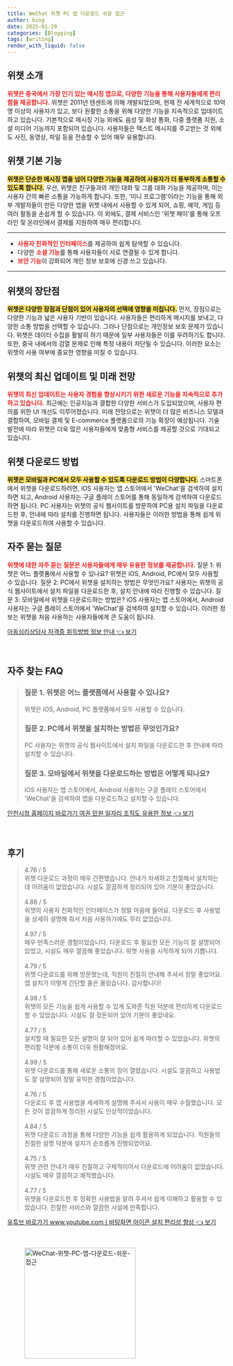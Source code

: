 ```yaml
---
title: WeChat 위챗 PC 앱 다운로드 쉬운 접근
author: bing
date: 2025-01-29
categories: [Blogging]
tags: [writing]
render_with_liquid: false
---
```



<h2 id='위챗_소개'>위챗 소개</h2>

<p><b><span style="color: #ee2323;">위챗은 중국에서 가장 인기 있는 메시징 앱으로, 다양한 기능을 통해 사용자들에게 편리함을 제공합니다.</span></b> 위챗은 2011년 텐센트에 의해 개발되었으며, 현재 전 세계적으로 10억 명 이상의 사용자가 있고, 보다 원활한 소통을 위해 다양한 기능을 지속적으로 업데이트하고 있습니다. 기본적으로 메시징 기능 외에도 음성 및 화상 통화, 다중 플랫폼 지원, 소셜 미디어 기능까지 포함되어 있습니다. 사용자들은 텍스트 메시지를 주고받는 것 외에도 사진, 동영상, 파일 등을 전송할 수 있어 매우 유용합니다. </p>

<h2 id='위챗_기본_기능'>위챗 기본 기능</h2>

<p><b><span style="background-color: #ffe066;">위챗은 단순한 메시징 앱을 넘어 다양한 기능을 제공하여 사용자가 더 풍부하게 소통할 수 있도록 합니다.</span></b> 우선, 위챗은 친구들과의 개인 대화 및 그룹 대화 기능을 제공하며, 이는 사용자 간의 빠른 소통을 가능하게 합니다. 또한, '미니 프로그램'이라는 기능을 통해 외부 개발자들이 만든 다양한 앱을 위챗 내에서 사용할 수 있게 되어, 쇼핑, 예약, 게임 등 여러 활동을 손쉽게 할 수 있습니다. 이 외에도, 결제 서비스인 '위챗 페이'를 통해 오프라인 및 온라인에서 결제를 지원하여 매우 편리합니다.</p>

<hr />

<ul>
    <li><b><span style="color: #ee2323;">사용자 친화적인 인터페이스</span></b>를 제공하여 쉽게 탐색할 수 있습니다.</li>
    <li>다양한 <b><span style="color: #ee2323;">소셜 기능</span></b>를 통해 사용자들이 서로 연결될 수 있게 합니다.</li>
    <li><b><span style="color: #ee2323;">보안 기능</span></b>이 강화되어 개인 정보 보호에 신경 쓰고 있습니다.</li>
</ul>

<hr />

<h2 id='위챗의_장단점'>위챗의 장단점</h2>

<p><b><span style="background-color: #ffe066;">위챗은 다양한 장점과 단점이 있어 사용자의 선택에 영향을 미칩니다.</span></b> 먼저, 장점으로는 다양한 기능과 넓은 사용자 기반이 있습니다. 사용자들은 편리하게 메시지를 보내고, 다양한 소통 방법을 선택할 수 있습니다. 그러나 단점으로는 개인정보 보호 문제가 있습니다. 위챗은 데이터 수집을 활발히 하기 때문에 일부 사용자들은 이를 우려하기도 합니다. 또한, 중국 내에서의 검열 문제로 인해 특정 내용이 차단될 수 있습니다. 이러한 요소는 위챗의 사용 여부에 중요한 영향을 미칠 수 있습니다.</p>

<h2 id='위챗의_최신_업데이트'>위챗의 최신 업데이트 및 미래 전망</h2>

<p><b><span style="color: #ee2323;">위챗의 최신 업데이트는 사용자 경험을 향상시키기 위한 새로운 기능을 지속적으로 추가하고 있습니다.</span></b> 최근에는 인공지능과 결합한 다양한 서비스가 도입되었으며, 사용자 편의를 위한 UI 개선도 이루어졌습니다. 미래 전망으로는 위챗이 더 많은 비즈니스 모델과 결합하여, 모바일 결제 및 E-commerce 플랫폼으로의 기능 확장이 예상됩니다. 기술 발전에 따라 위챗은 더욱 많은 사용자들에게 맞춤형 서비스를 제공할 것으로 기대되고 있습니다.</p>

<h2 id='위챗_다운로드_방법'>위챗 다운로드 방법</h2>

<p><b><span style="background-color: #ffe066;">위챗은 모바일과 PC에서 모두 사용할 수 있도록 다운로드 방법이 다양합니다.</span></b> 스마트폰에서 위챗을 다운로드하려면, iOS 사용자는 앱 스토어에서 'WeChat'을 검색하여 설치하면 되고, Android 사용자는 구글 플레이 스토어를 통해 동일하게 검색하여 다운로드하면 됩니다. PC 사용자는 위챗의 공식 웹사이트를 방문하여 PC용 설치 파일을 다운로드한 후, 안내에 따라 설치를 진행하면 됩니다. 사용자들은 이러한 방법을 통해 쉽게 위챗을 다운로드하여 사용할 수 있습니다.</p>

<h2 id='자주_묻는_질문'>자주 묻는 질문</h2>

<p><b><span style="color: #ee2323;">위챗에 대한 자주 묻는 질문은 사용자들에게 매우 유용한 정보를 제공합니다.</span></b> 질문 1: 위챗은 어느 플랫폼에서 사용할 수 있나요? 위챗은 iOS, Android, PC에서 모두 사용할 수 있습니다. 질문 2: PC에서 위챗을 설치하는 방법은 무엇인가요? 사용자는 위챗의 공식 웹사이트에서 설치 파일을 다운로드한 후, 설치 안내에 따라 진행할 수 있습니다. 질문 3: 모바일에서 위챗을 다운로드하는 방법은? iOS 사용자는 앱 스토어에서, Android 사용자는 구글 플레이 스토어에서 'WeChat'을 검색하여 설치할 수 있습니다. 이러한 정보는 위챗을 처음 사용하는 사용자들에게 큰 도움이 됩니다.</p>


<p><a class="click-button" title="아동심리상담사 자격증 취득방법 정보 안내" href="https://24nara.github.io/posts/%EC%95%84%EB%8F%99%EC%8B%AC%EB%A6%AC%EC%83%81%EB%8B%B4%EC%82%AC-%EC%9E%90%EA%B2%A9%EC%A6%9D-%EC%B7%A8%EB%93%9D%EB%B0%A9%EB%B2%95-%EC%A0%95%EB%B3%B4-%EC%95%88%EB%82%B4/" rel="dofollow">아동심리상담사 자격증 취득방법 정보 안내 👈 보기</a></p><br>
<h2 id='자주_찾는_FAQ'>자주 찾는 FAQ</h2>
<div itemscope="" itemtype="https://schema.org/FAQPage"> 
<blockquote> 
<div itemscope="" itemprop="mainEntity" itemtype="https://schema.org/Question"> 
<h3 itemprop="name">질문 1. 위챗은 어느 플랫폼에서 사용할 수 있나요?</h3> 
<div itemscope="" itemprop="acceptedAnswer" itemtype="https://schema.org/Answer"> 
<span itemprop="text"> 
<p>위챗은 iOS, Android, PC 플랫폼에서 모두 사용할 수 있습니다.</p> 
</span> 
</div> 
</div> 
<div itemscope="" itemprop="mainEntity" itemtype="https://schema.org/Question"> 
<h3 itemprop="name">질문 2. PC에서 위챗을 설치하는 방법은 무엇인가요?</h3> 
<div itemscope="" itemprop="acceptedAnswer" itemtype="https://schema.org/Answer"> 
<span itemprop="text"> 
<p>PC 사용자는 위챗의 공식 웹사이트에서 설치 파일을 다운로드한 후 안내에 따라 설치할 수 있습니다.</p> 
</span> 
</div> 
</div> 
<div itemscope="" itemprop="mainEntity" itemtype="https://schema.org/Question"> 
<h3 itemprop="name">질문 3. 모바일에서 위챗을 다운로드하는 방법은 어떻게 되나요?</h3> 
<div itemscope="" itemprop="acceptedAnswer" itemtype="https://schema.org/Answer"> 
<span itemprop="text"> 
<p>iOS 사용자는 앱 스토어에서, Android 사용자는 구글 플레이 스토어에서 'WeChat'을 검색하여 앱을 다운로드하고 설치할 수 있습니다.</p> 
</span> 
</div> 
</div> 
</blockquote> 
</div>
<p><a class="click-button" title="인천시청 홈페이지 바로가기 여권 민원 일자리 조직도 유용한 정보" href="https://24nara.github.io/posts/%EC%9D%B8%EC%B2%9C%EC%8B%9C%EC%B2%AD-%ED%99%88%ED%8E%98%EC%9D%B4%EC%A7%80-%EB%B0%94%EB%A1%9C%EA%B0%80%EA%B8%B0-%EC%97%AC%EA%B6%8C-%EB%AF%BC%EC%9B%90-%EC%9D%BC%EC%9E%90%EB%A6%AC-%EC%A1%B0%EC%A7%81%EB%8F%84-%EC%9C%A0%EC%9A%A9%ED%95%9C-%EC%A0%95%EB%B3%B4/" rel="dofollow">인천시청 홈페이지 바로가기 여권 민원 일자리 조직도 유용한 정보 👈 보기</a></p><br>
<h2 id='후기'>후기</h2>
<div itemscope itemtype="https://schema.org/Product">
  <blockquote>
  <div itemprop="review" itemscope itemtype="https://schema.org/Review">
      <div itemprop="reviewRating" itemscope itemtype="https://schema.org/Rating"> <span itemprop="ratingValue">4.76</span> / <span itemprop="bestRating">5</span> </div>
      <span itemprop="reviewBody">위챗 다운로드 과정이 매우 간편했습니다. 안내가 자세하고 친절해서 설치하는 데 어려움이 없었습니다. 시설도 깔끔하게 정리되어 있어 기분이 좋았습니다.</span>
  </div>
  <br>
  <div itemprop="review" itemscope itemtype="https://schema.org/Review">
      <div itemprop="reviewRating" itemscope itemtype="https://schema.org/Rating"> <span itemprop="ratingValue">4.88</span> / <span itemprop="bestRating">5</span> </div>
      <span itemprop="reviewBody">위챗의 사용자 친화적인 인터페이스가 정말 마음에 들어요. 다운로드 후 사용법을 상세히 설명해 줘서 처음 사용하기에도 무리 없었습니다.</span>
  </div>
  <br>
  <div itemprop="review" itemscope itemtype="https://schema.org/Review">
      <div itemprop="reviewRating" itemscope itemtype="https://schema.org/Rating"> <span itemprop="ratingValue">4.97</span> / <span itemprop="bestRating">5</span> </div>
      <span itemprop="reviewBody">매우 만족스러운 경험이었습니다. 다운로드 후 필요한 모든 기능이 잘 설명되어 있었고, 시설도 매우 깔끔해 좋았습니다. 위챗 사용을 시작하게 되어 기쁩니다.</span>
  </div>
  <br>
  <div itemprop="review" itemscope itemtype="https://schema.org/Review">
      <div itemprop="reviewRating" itemscope itemtype="https://schema.org/Rating"> <span itemprop="ratingValue">4.79</span> / <span itemprop="bestRating">5</span> </div>
      <span itemprop="reviewBody">위챗 다운로드를 위해 방문했는데, 직원이 친절히 안내해 주셔서 정말 좋았어요. 앱 설치가 이렇게 간단할 줄은 몰랐습니다. 감사합니다!</span>
  </div>
  <br>
  <div itemprop="review" itemscope itemtype="https://schema.org/Review">
      <div itemprop="reviewRating" itemscope itemtype="https://schema.org/Rating"> <span itemprop="ratingValue">4.98</span> / <span itemprop="bestRating">5</span> </div>
      <span itemprop="reviewBody">위챗의 모든 기능을 쉽게 사용할 수 있게 도와준 직원 덕분에 편리하게 다운로드할 수 있었습니다. 시설도 잘 정돈되어 있어 기분이 좋았네요.</span>
  </div>
  <br>
  <div itemprop="review" itemscope itemtype="https://schema.org/Review">
      <div itemprop="reviewRating" itemscope itemtype="https://schema.org/Rating"> <span itemprop="ratingValue">4.77</span> / <span itemprop="bestRating">5</span> </div>
      <span itemprop="reviewBody">설치할 때 필요한 모든 설명이 잘 되어 있어 쉽게 따라할 수 있었습니다. 위챗의 편리함 덕분에 소통이 더욱 원활해졌어요.</span>
  </div>
  <br>
  <div itemprop="review" itemscope itemtype="https://schema.org/Review">
      <div itemprop="reviewRating" itemscope itemtype="https://schema.org/Rating"> <span itemprop="ratingValue">4.99</span> / <span itemprop="bestRating">5</span> </div>
      <span itemprop="reviewBody">위챗 다운로드를 통해 새로운 소통의 장이 열렸습니다. 시설도 깔끔하고 사용법도 잘 설명되어 정말 유익한 경험이었습니다.</span>
  </div>
  <br>
  <div itemprop="review" itemscope itemtype="https://schema.org/Review">
      <div itemprop="reviewRating" itemscope itemtype="https://schema.org/Rating"> <span itemprop="ratingValue">4.76</span> / <span itemprop="bestRating">5</span> </div>
      <span itemprop="reviewBody">다운로드 후 앱 사용법을 세세하게 설명해 주셔서 사용이 매우 수월했습니다. 모든 것이 깔끔하게 정리된 시설도 인상적이었습니다.</span>
  </div>
  <br>
  <div itemprop="review" itemscope itemtype="https://schema.org/Review">
      <div itemprop="reviewRating" itemscope itemtype="https://schema.org/Rating"> <span itemprop="ratingValue">4.84</span> / <span itemprop="bestRating">5</span> </div>
      <span itemprop="reviewBody">위챗 다운로드 과정을 통해 다양한 기능을 쉽게 활용하게 되었습니다. 직원들의 친절한 설명 덕분에 설치가 순조롭게 진행되었어요.</span>
  </div>
  <br>
  <div itemprop="review" itemscope itemtype="https://schema.org/Review">
      <div itemprop="reviewRating" itemscope itemtype="https://schema.org/Rating"> <span itemprop="ratingValue">4.75</span> / <span itemprop="bestRating">5</span> </div>
      <span itemprop="reviewBody">위챗 관련 안내가 매우 친절하고 구체적이어서 다운로드에 어려움이 없었습니다. 시설도 매우 깔끔하고 쾌적했습니다.</span>
  </div>
  <br>
  <div itemprop="review" itemscope itemtype="https://schema.org/Review">
      <div itemprop="reviewRating" itemscope itemtype="https://schema.org/Rating"> <span itemprop="ratingValue">4.77</span> / <span itemprop="bestRating">5</span> </div>
      <span itemprop="reviewBody">위챗을 다운로드한 후 정확한 사용법을 알려 주셔서 쉽게 이해하고 활용할 수 있었습니다. 친절한 서비스와 깔끔한 시설에 만족합니다.</span>
  </div>
  </blockquote>
</div>
<p><a class="click-button" title="유튜브 바로가기 www.youtube.comㅣ바탕화면 아이콘 설치 편리성 향상" href="https://24nara.github.io/posts/%EC%9C%A0%ED%8A%9C%EB%B8%8C-%EB%B0%94%EB%A1%9C%EA%B0%80%EA%B8%B0-www.youtube.com%E3%85%A3%EB%B0%94%ED%83%95%ED%99%94%EB%A9%B4-%EC%95%84%EC%9D%B4%EC%BD%98-%EC%84%A4%EC%B9%98-%ED%8E%B8%EB%A6%AC%EC%84%B1-%ED%96%A5%EC%83%81/" rel="dofollow">유튜브 바로가기 www.youtube.comㅣ바탕화면 아이콘 설치 편리성 향상 👈 보기</a></p><br>
<figure class="image"><img src="https://24nara.github.io/assets/img/thumbnail/WeChat-위챗-PC-앱-다운로드-쉬운-접근.webp" alt="WeChat-위챗-PC-앱-다운로드-쉬운-접근" width="256" height="256"></figure>